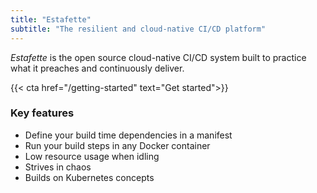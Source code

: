 ```yaml
---
title: "Estafette"
subtitle: "The resilient and cloud-native CI/CD platform"
---
```


_Estafette_ is the open source cloud-native CI/CD system built to practice what it preaches and continuously deliver.

{{< cta href="/getting-started" text="Get started">}}

### Key features

- Define your build time dependencies in a manifest
- Run your build steps in any Docker container
- Low resource usage when idling
- Strives in chaos
- Builds on Kubernetes concepts